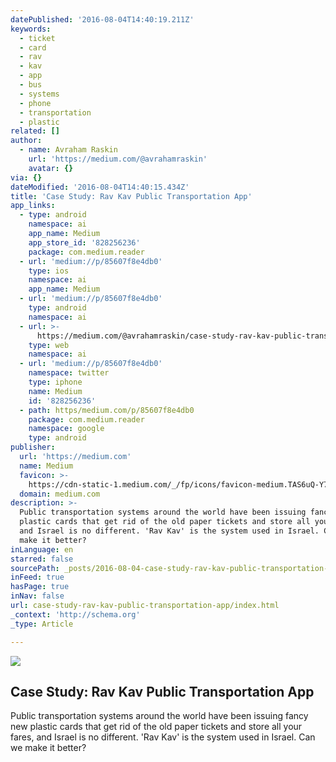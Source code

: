 ```yaml
---
datePublished: '2016-08-04T14:40:19.211Z'
keywords:
  - ticket
  - card
  - rav
  - kav
  - app
  - bus
  - systems
  - phone
  - transportation
  - plastic
related: []
author:
  - name: Avraham Raskin
    url: 'https://medium.com/@avrahamraskin'
    avatar: {}
via: {}
dateModified: '2016-08-04T14:40:15.434Z'
title: 'Case Study: Rav Kav Public Transportation App'
app_links:
  - type: android
    namespace: ai
    app_name: Medium
    app_store_id: '828256236'
    package: com.medium.reader
  - url: 'medium://p/85607f8e4db0'
    type: ios
    namespace: ai
    app_name: Medium
  - url: 'medium://p/85607f8e4db0'
    type: android
    namespace: ai
  - url: >-
      https://medium.com/@avrahamraskin/case-study-rav-kav-public-transportation-app-85607f8e4db0
    type: web
    namespace: ai
  - url: 'medium://p/85607f8e4db0'
    namespace: twitter
    type: iphone
    name: Medium
    id: '828256236'
  - path: https/medium.com/p/85607f8e4db0
    package: com.medium.reader
    namespace: google
    type: android
publisher:
  url: 'https://medium.com'
  name: Medium
  favicon: >-
    https://cdn-static-1.medium.com/_/fp/icons/favicon-medium.TAS6uQ-Y7kcKgi0xjcYHXw.ico
  domain: medium.com
description: >-
  Public transportation systems around the world have been issuing fancy new
  plastic cards that get rid of the old paper tickets and store all your fares,
  and Israel is no different. 'Rav Kav' is the system used in Israel. Can we
  make it better?
inLanguage: en
starred: false
sourcePath: _posts/2016-08-04-case-study-rav-kav-public-transportation-app.md
inFeed: true
hasPage: true
inNav: false
url: case-study-rav-kav-public-transportation-app/index.html
_context: 'http://schema.org'
_type: Article

---
```

<article style=""><img src="https://imgflo.herokuapp.com/graph/vahj1ThiexotieMo/7ad547d937ba48d374509c2721554cc5/noop.jpeg?input=https%3A%2F%2Fcdn-images-1.medium.com%2Fmax%2F2000%2F1*MvxoZZioULjQ0K1jIHp8vw.jpeg" /><h1>Case Study: Rav Kav Public Transportation App</h1><p>Public transportation systems around the world have been issuing fancy new plastic cards that get rid of the old paper tickets and store all your fares, and Israel is no different. 'Rav Kav' is the system used in Israel. Can we make it better?</p></article>